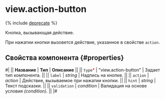 # view.action-button

{% include [deprecate](../../_includes/deprecate.md) %}

Кнопка, вызывающая действие.

При нажатии кнопки вызовется действие, указанное в свойстве `action`.

## Свойства компонента {#properties}

#|
|| **Название** | **Тип** | **Описание** ||
|| `type`<span style="color: red">\*</span> | "view.action-button" | Задает тип компонента. ||
|| `label` | _string_ | Надпись на кнопке. ||
|| `action` | _action_ | Действие, вызываемое при нажатии кнопки. ||
|| `hint` | _string_ | Текст подсказки. ||
|| `validation` | _condition_ | Валидация на основе условия _(condition)_. ||
|#
